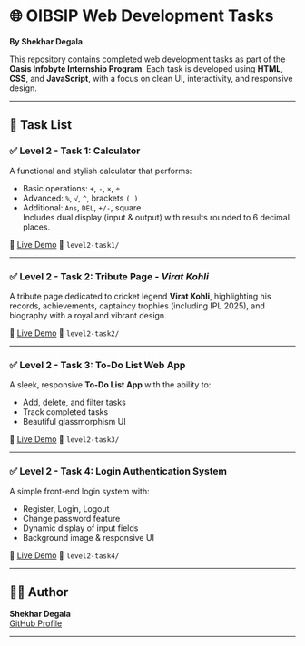   
# 🌐 OIBSIP Web Development Tasks  
**By Shekhar Degala**

This repository contains completed web development tasks as part of the **Oasis Infobyte Internship Program**. Each task is developed using **HTML**, **CSS**, and **JavaScript**, with a focus on clean UI, interactivity, and responsive design.

---

## 🔖 Task List

### ✅ Level 2 - Task 1: Calculator
 
A functional and stylish calculator that performs:
- Basic operations: `+`, `-`, `×`, `÷`
- Advanced: `%`, `√`, `^`, brackets `( )`
- Additional: `Ans`, `DEL`, `+/-`, square  
Includes dual display (input & output) with results rounded to 6 decimal places.

🔗 [Live Demo](https://shekhardegala.github.io/OIBSIP/level2-task1/) 
📁 `level2-task1/`

---

### ✅ Level 2 - Task 2: Tribute Page - *Virat Kohli*

A tribute page dedicated to cricket legend **Virat Kohli**, highlighting his records, achievements, captaincy trophies (including IPL 2025), and biography with a royal and vibrant design.

🔗 [Live Demo](https://shekhardegala.github.io/OIBSIP/level2-task2/)
📁 `level2-task2/`

---

### ✅ Level 2 - Task 3: To-Do List Web App

A sleek, responsive **To-Do List App** with the ability to:
- Add, delete, and filter tasks
- Track completed tasks
- Beautiful glassmorphism UI

🔗 [Live Demo](https://shekhardegala.github.io/OIBSIP/level2-task3/)
📁 `level2-task3/`

---

### ✅ Level 2 - Task 4: Login Authentication System

A simple front-end login system with:
- Register, Login, Logout
- Change password feature
- Dynamic display of input fields
- Background image & responsive UI

🔗 [Live Demo](https://shekhardegala.github.io/OIBSIP/level2-task4/)
📁 `level2-task4/`

---

## 🧑‍💻 Author

**Shekhar Degala**  
[GitHub Profile](https://github.com/ShekharDegala)

---


